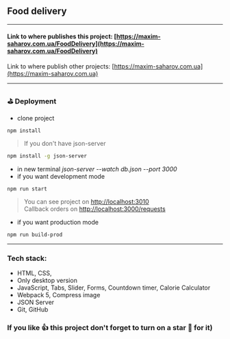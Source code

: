 
## Food delivery

***
[//]: <> (This is a comment, it will not be included)

#### Link to where publishes this project: [https://maxim-saharov.com.ua/FoodDelivery](https://maxim-saharov.com.ua/FoodDelivery)

Link to where publish other projects: [https://maxim-saharov.com.ua](https://maxim-saharov.com.ua)

***

[//]: <> (
как что то добавить в маркдаун
https://habr.com/ru/post/649363/
тут просто что то пишем и потом копируем сердечки и т.д.
https://lingojam.com/FancyLetters
https://gist.github.com/rxaviers/7360908
https://dillinger.io/
)

### ⛳️ Deployment

* clone project
```shell
npm install
```
> If you don't have json-server
```bash
npm install -g json-server
 ```
* in new terminal *json-server --watch db.json --port 3000*
* if you want development mode
```shell
npm run start
```
> You can see project on [http://localhost:3010](http://localhost:3010)  
> Callback orders on [http://localhost:3000/requests](http://localhost:3000/requests )

* if you want production mode
```shell
npm run build-prod
```

***

### Tech stack:

* HTML, CSS,
* Only desktop version
* JavaScript, Tabs, Slider, Forms, Countdown timer, Calorie Calculator
* Webpack 5, Compress image
* JSON Server
* Git, GitHub

### If you like 👍 this project don't forget to turn on a star 💛 for it)
